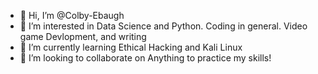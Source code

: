 - 👋 Hi, I’m @Colby-Ebaugh
- 👀 I’m interested in Data Science and Python. Coding in general. Video game Devlopment, and writing
- 🌱 I’m currently learning Ethical Hacking and Kali Linux 
- 💞️ I’m looking to collaborate on Anything to practice my skills!
<!---
Colby-Ebaugh/Colby-Ebaugh is a ✨ special ✨ repository because its `README.md` (this file) appears on your GitHub profile.
You can click the Preview link to take a look at your changes.
--->
